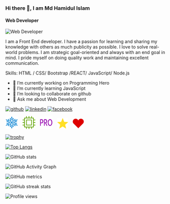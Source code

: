 ### Hi there 👋, I am Md Hamidul Islam
#### Web Developer
![Web Developer](https://camo.githubusercontent.com/63d7d42c36c970acc80e9a44e97d7ec53bab0d0dfd14d94c3f6cf0ff234c4961/68747470733a2f2f72696368657374736f66742e636f6d2f626c6f672f77702d636f6e74656e742f75706c6f6164732f323031392f30342f7765622d646576656c6f706d656e742d62616e6e65722e6a7067)

I am a Front End developer. I have a passion for learning and sharing my knowledge with others as much publicity as possible. I love to solve real-world problems. I am strategic goal-oriented and always with an end goal in mind. I pride myself on doing quality work and maintaining excellent communication.  

Skills: HTML / CSS/ Bootstrap /REACT/ JavaScript/ Node.js

- 🔭 I’m currently working on Programming Hero 
- 🌱 I’m currently learning JavaScript 
- 👯 I’m looking to collaborate on github 
- 💬 Ask me about Web Development 


[<img src='https://cdn.jsdelivr.net/npm/simple-icons@3.0.1/icons/github.svg' alt='github' height='40'>](https://github.com/https://github.com/Hamidul-1)  [<img src='https://cdn.jsdelivr.net/npm/simple-icons@3.0.1/icons/linkedin.svg' alt='linkedin' height='40'>](https://www.linkedin.com/in/https://www.linkedin.com/in/md-hamidul-islam-99b38b227//)  [<img src='https://cdn.jsdelivr.net/npm/simple-icons@3.0.1/icons/facebook.svg' alt='facebook' height='40'>](https://www.facebook.com/https://www.facebook.com/profile.php?id=100054727941258)  

<a href='https://archiveprogram.github.com/'><img src='https://raw.githubusercontent.com/acervenky/animated-github-badges/master/assets/acbadge.gif' width='40' height='40'></a> <a href='https://docs.github.com/en/developers'><img src='https://raw.githubusercontent.com/acervenky/animated-github-badges/master/assets/devbadge.gif' width='40' height='40'></a> <a href='https://github.com/pricing'><img src='https://raw.githubusercontent.com/acervenky/animated-github-badges/master/assets/pro.gif' width='40' height='40'></a> <a href='https://stars.github.com/'><img src='https://raw.githubusercontent.com/acervenky/animated-github-badges/master/assets/starbadge.gif' width='35' height='35'></a> <a href='https://docs.github.com/en/github/supporting-the-open-source-community-with-github-sponsors'><img src='https://raw.githubusercontent.com/acervenky/animated-github-badges/master/assets/sponsorbadge.gif' width='35' height='35'></a> 

[![trophy](https://github-profile-trophy.vercel.app/?username=Hamidul-1)](https://github.com/ryo-ma/github-profile-trophy)

[![Top Langs](https://github-readme-stats.vercel.app/api/top-langs/?username=Hamidul-1)](https://github.com/anuraghazra/github-readme-stats)

![GitHub stats](https://github-readme-stats.vercel.app/api?username=Hamidul-1&show_icons=true&count_private=true)  

![GitHub Activity Graph](https://activity-graph.herokuapp.com/graph?username=Hamidul-1)  

![GitHub metrics](https://metrics.lecoq.io/Hamidul-1)  

![GitHub streak stats](https://github-readme-streak-stats.herokuapp.com/?user=Hamidul-1)  

![Profile views](https://gpvc.arturio.dev/Hamidul-1)  


